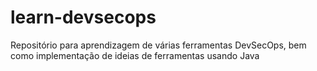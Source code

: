 # learn-devsecops
Repositório para aprendizagem de várias ferramentas DevSecOps, bem como implementação de ideias de ferramentas usando Java

